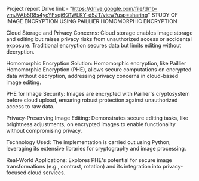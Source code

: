 Project report Drive link - "https://drive.google.com/file/d/1b-ymJVAb5R8s4ycYFsqi6Q1WLKY-d5JT/view?usp=sharing"
STUDY OF IMAGE ENCRYPTION USING PAILLIER HOMOMORPHIC ENCRYPTION

Cloud Storage and Privacy Concerns: Cloud storage enables image storage and editing but raises privacy risks from unauthorized access or accidental exposure. Traditional encryption secures data but limits editing without decryption.

Homomorphic Encryption Solution: Homomorphic encryption, like Paillier Homomorphic Encryption (PHE), allows secure computations on encrypted data without decryption, addressing privacy concerns in cloud-based image editing.

PHE for Image Security: Images are encrypted with Paillier's cryptosystem before cloud upload, ensuring robust protection against unauthorized access to raw data.

Privacy-Preserving Image Editing: Demonstrates secure editing tasks, like brightness adjustments, on encrypted images to enable functionality without compromising privacy.

Technology Used: The implementation is carried out using Python, leveraging its extensive libraries for cryptography and image processing.

Real-World Applications: Explores PHE's potential for secure image transformations (e.g., contrast, rotation) and its integration into privacy-focused cloud services.
